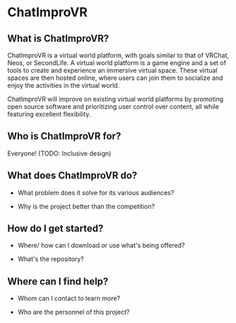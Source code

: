 # ChatImproVR

## What is ChatImproVR?
ChatImproVR is a virtual world platform, with goals similar to that of VRChat, Neos, or SecondLife. A virtual world platform is a game engine and a set of tools to create and experience an immersive virtual space. These virtual spaces are then hosted online, where users can join them to socialize and enjoy the activities in the virtual world.

ChatImproVR will improve on existing virtual world platforms by promoting open source software and prioritizing user control over content, all while featuring excellent flexibility.

## Who is ChatImproVR for?
Everyone! (TODO: Inclusive design)

## What does ChatImproVR do?

* What problem does it solve for its various audiences?

* Why is the project better than the competition?

## How do I get started?

* Where/ how can I download or use what's being offered?

* What's the repository?

## Where can I find help?

* Whom can I contact to learn more?

* Who are the personnel of this project?

